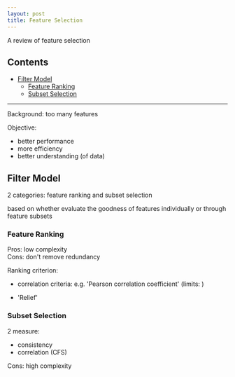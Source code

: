 ```yaml
---
layout: post
title: Feature Selection
---
```


<div class="excerpt">
    A review of feature selection
</div>

## Contents

- [Filter Model](#filter-model)
    - [Feature Ranking](#feature-ranking)
    - [Subset Selection](#subset-selection)

---

Background: too many features

Objective:

- better performance
- more efficiency
- better understanding (of data)

## Filter Model

2 categories: feature ranking and subset selection

based on whether evaluate the goodness of features individually or through feature subsets

### Feature Ranking

Pros: low complexity  
Cons: don't remove redundancy

Ranking criterion:

- correlation criteria: e.g. 'Pearson correlation coefficient' (limits: )

- 'Relief'

### Subset Selection

2 measure:

- consistency
- correlation (CFS)

Cons: high complexity
